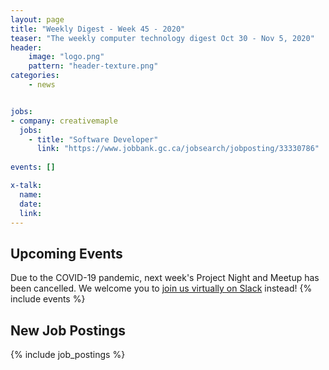 ```yaml
---
layout: page
title: "Weekly Digest - Week 45 - 2020"
teaser: "The weekly computer technology digest Oct 30 - Nov 5, 2020"
header:
    image: "logo.png"
    pattern: "header-texture.png"
categories:
    - news


jobs:
- company: creativemaple
  jobs:
    - title: "Software Developer"
      link: "https://www.jobbank.gc.ca/jobsearch/jobposting/33330786"
      
events: []

x-talk:
  name:
  date:
  link:
---
```


## Upcoming Events
Due to the COVID-19 pandemic, next week's Project Night and Meetup has been cancelled. We welcome you to [join us virtually on Slack](https://join.slack.com/t/ctsnl/shared_invite/enQtNzE5Mzc1OTA3ODI2LTdhODg1ZTQ4YTMwNDRkYzI2OWZjOTZmYWZjNjA3N2QzMTRiZWEyNmI0MTRmYjNjMDFhZGUxNzlhY2I5YjEwMTk) instead!
{% include events %}

## New Job Postings
{% include job_postings %}
